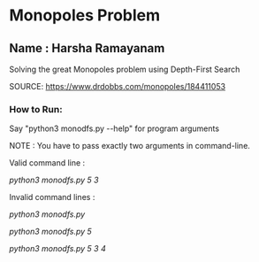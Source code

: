 # Monopoles Problem

## Name : Harsha Ramayanam


Solving the great Monopoles problem using Depth-First Search

SOURCE: https://www.drdobbs.com/monopoles/184411053


### How to Run:

Say "python3 monodfs.py --help" for program arguments

NOTE : You have to pass exactly two arguments in command-line.



Valid command line    : 

*python3 monodfs.py 5 3*



Invalid command lines : 

*python3 monodfs.py*

*python3 monodfs.py 5*

*python3 monodfs.py 5 3 4*
